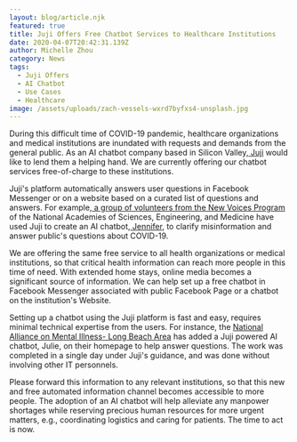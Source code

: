 ```yaml
---
layout: blog/article.njk
featured: true
title: Juji Offers Free Chatbot Services to Healthcare Institutions
date: 2020-04-07T20:42:31.139Z
author: Michelle Zhou
category: News
tags:
  - Juji Offers
  - AI Chatbot
  - Use Cases
  - Healthcare
image: /assets/uploads/zach-vessels-wxrd7byfxs4-unsplash.jpg
---
```

During this difficult time of COVID-19 pandemic, healthcare organizations and medical institutions are inundated with requests and demands from the general public. As an AI chatbot company based in Silicon Valley,[ Juji](https://juji.io) would like to lend them a helping hand. We are currently offering our chatbot services free-of-charge to these institutions.

Juji's platform automatically answers user questions in Facebook Messenger or on a website based on a curated list of questions and answers. For example,[ a group of volunteers from the New Voices Program](https://www.newvoicesnasem.org/post/using-artificial-intelligence-to-combat-misinformation-about-covid-19) of the National Academies of Sciences, Engineering, and Medicine have used Juji to create an AI chatbot,[ Jennifer](https://www.newvoicesnasem.org/jennifer-ai-chatbot), to clarify misinformation and answer public's questions about COVID-19.

We are offering the same free service to all health organizations or medical institutions, so that critical health information can reach more people in this time of need. With extended home stays, online media becomes a significant source of information. We can help set up a free chatbot in Facebook Messenger associated with public Facebook Page or a chatbot on the institution's Website. 

Setting up a chatbot using the Juji platform is fast and easy, requires minimal technical expertise from the users. For instance, the [National Alliance on Mental Illness](https://www.namilongbeach.org/)[\- Long Beach Area](https://www.namilongbeach.org/) has added a Juji powered AI chatbot, Julie, on their homepage to help answer questions. The work was completed in a single day under Juji's guidance, and was done without involving other IT personnels. 

Please forward this information to any relevant institutions, so that this new and free automated information channel becomes accessible to more people. The adoption of an AI chatbot will help alleviate any manpower shortages while reserving precious human resources for more urgent matters, e.g., coordinating logistics and caring for patients. The time to act is now.
